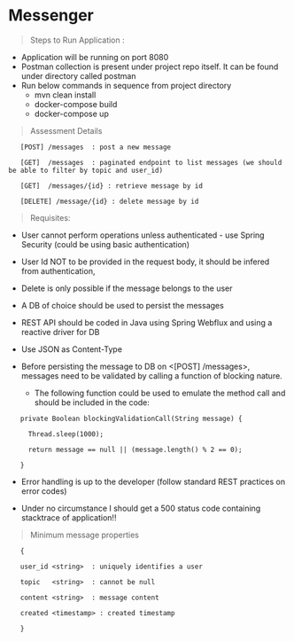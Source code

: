 # Messenger

> Steps to Run Application :
- Application will be running on port 8080
- Postman collection is present under project repo itself. It can be found under directory called postman
- Run below commands in sequence from project directory 
  * mvn clean install 
  * docker-compose build 
  * docker-compose up 


> Assessment Details

       [POST] /messages  : post a new message

       [GET]  /messages  : paginated endpoint to list messages (we should be able to filter by topic and user_id)

       [GET]  /messages/{id} : retrieve message by id

       [DELETE] /message/{id} : delete message by id

 

> Requisites:

 - User cannot perform operations unless authenticated - use Spring Security (could be using basic authentication)

 - User Id NOT to be provided in the request body, it should be infered from authentication,

 - Delete is only possible if the message belongs to the user

 - A DB of choice should be used to persist the messages

 - REST API should be coded in Java using Spring Webflux and using a reactive driver for DB

 - Use JSON as Content-Type

 

- Before persisting the message to DB on <[POST] /messages>, messages need to be validated by calling a function of blocking nature.

  * The following function could be used to emulate the method call and should be included in the code:

``` 
   private Boolean blockingValidationCall(String message) {

     Thread.sleep(1000);

     return message == null || (message.length() % 2 == 0);

   }
```

 

- Error handling is up to the developer (follow standard REST practices on error codes)

- Under no circumstance I should get a 500 status code containing stacktrace of application!!

 

> Minimum message properties
```
   {

   user_id <string>  : uniquely identifies a user

   topic   <string>  : cannot be null

   content <string>  : message content

   created <timestamp> : created timestamp

   }
```
